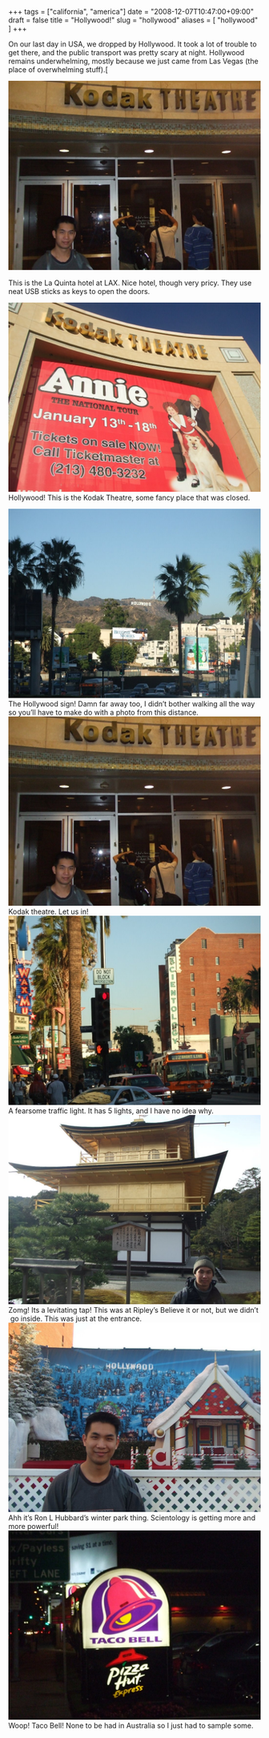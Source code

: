 +++
tags = ["california", "america"]
date = "2008-12-07T10:47:00+09:00"
draft = false
title = "Hollywood!"
slug = "hollywood"
aliases = [
	"hollywood"
]
+++

[](/images/2010/10/dscf0075.jpg)

On our last day in USA, we dropped by Hollywood. It took a lot of trouble to get there, and the public transport was pretty scary at night. Hollywood remains underwhelming, mostly because we just came from Las Vegas (the place of overwhelming stuff).[  

![](/images/2010/10/dscf0075.jpg)

This is the La Quinta hotel at LAX. Nice hotel, though very pricy. They use neat USB sticks as keys to open the doors.  

![](/images/2010/10/dscf0072.jpg)Hollywood! This is the Kodak Theatre, some fancy place that was closed.  

![](/images/2010/10/dscf0074.jpg)The Hollywood sign! Damn far away too, I didn’t bother walking all the way so you’ll have to make do with a photo from this distance. 
![](/images/2010/10/dscf00752.jpg)Kodak theatre. Let us in!
![](/images/2010/10/dscf0076.jpg)A fearsome traffic light. It has 5 lights, and I have no idea why.  
![](/images/2010/10/dscf0077.jpg)Zomg! Its a levitating tap! This was at Ripley’s Believe it or not, but we didn’t  go inside. This was just at the entrance.  
![](/images/2010/10/dscf0078.jpg)Ahh it’s Ron L Hubbard’s winter park thing. Scientology is getting more and more powerful!  
![](/images/2010/10/dscf0080.jpg)Woop! Taco Bell! None to be had in Australia so I just had to sample some.

